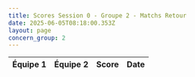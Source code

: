 ```yaml
---
title: Scores Session 0 - Groupe 2 - Matchs Retour
date: 2025-06-05T08:18:00.353Z
layout: page
concern_group: 2
---
```




| Équipe 1 | Équipe 2 | Score | Date |
|----------|----------|-------|------|

